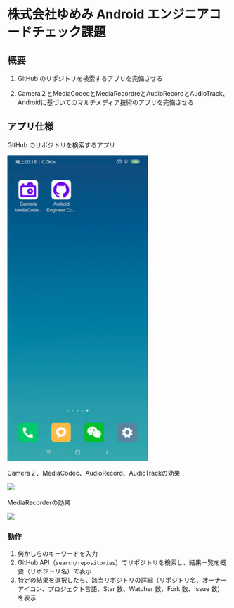 # 株式会社ゆめみ Android エンジニアコードチェック課題

## 概要

 1. GitHub のリポジトリを検索するアプリを完備させる

 2. Camera２とMediaCodecとMediaRecordreとAudioRecordとAudioTrack、Androidに基づいてのマルチメディア技術のアプリを完備させる

## アプリ仕様

GitHub のリポジトリを検索するアプリ

<img src="docs/githubRepoSearch.gif" width="320">

Camera２、MediaCodec、AudioRecord、AudioTrackの効果

<img src="docs/camera2mediacodec.gif" width="320">

MediaRecorderの効果

<img src="docs/recordplayer.gif" width="320">

### 動作

1. 何かしらのキーワードを入力
2. GitHub API（`search/repositories`）でリポジトリを検索し、結果一覧を概要（リポジトリ名）で表示
3. 特定の結果を選択したら、該当リポジトリの詳細（リポジトリ名、オーナーアイコン、プロジェクト言語、Star 数、Watcher 数、Fork 数、Issue 数）を表示

